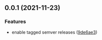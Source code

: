 ## 0.0.1 (2021-11-23)


### Features

* enable tagged semver releases ([9de6ae3](https://github.com/pascaliske/docker-digitalocean-dyndns/commit/9de6ae3f56936715475f839ba339bfbb83630c2f))




